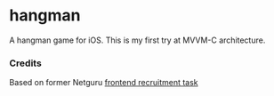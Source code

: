 # hangman
A hangman game for iOS. This is my first try at MVVM-C architecture.

### Credits
Based on former Netguru [frontend recruitment task](https://github.com/patryknawolski/frontend-recruitment-task)
